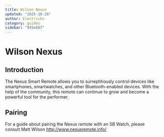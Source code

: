 ```yaml
---
title: Wilson Nexus
updated: "2025-10-26"
author: Electricks
category: guides
sidebar: "945e687"
---
```


# Wilson Nexus

## Introduction

The Nexus Smart Remote allows you to surreptitiously control devices like smartphones, smartwatches, and other Bluetooth-enabled devices. With the help of the community, this remote can continue to grow and become a powerful tool for the performer.

## Pairing

For a guide about pairing the Nexus remote with an SB Watch, please consult Matt Wilson http://www.nexusremote.info/